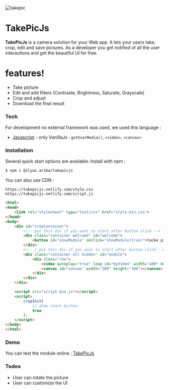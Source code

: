 ![takepic](https://user-images.githubusercontent.com/19781935/57959274-9c3a5c80-78f2-11e9-8670-06653b6bab24.png)

# TakePicJs
**TakePicJs** is a camera solution for your Web app. It lets your users take, crop, edit and save pictures. As a developer you get notified of all the user interactions and get the beautiful UI for free.

# features!
  - Take picture
  - Edit and add filters (Contraste, Brightness, Saturate, Grayscale)
  - Crop and adjust
  - Download the final result

### Tech
For development no external framework was used, we used this language :
* [Javascript](https://developer.mozilla.org/en-US/docs/Web/JavaScript) - only VanillaJs : `getUserMedia()`, `<video>`, `<canvas>`

### Installation
Several quick start options are available:
Install with npm :
```sh
$ npm i @ilyas.ariba/takepicjs
```

You can also use CDN :
```text
https://takepicjs.netlify.com/style.css
https://takepicjs.netlify.com/script.js
```
```html
<html>
<head>
    <link rel="stylesheet" type="text/css" href="style.min.css">
</head>
<body>
    <div id="cropContainer">
        <!-- put this div if you want to start after button click -->
        <div class="container welcome" id="welcome">
            <button id="showModule" onclick="showModule(true)">tacke picture</button>
        </div>
        <!-- / put this div if you want to start after button click -->
        <div class="container all hidden" id="module">
            <div class="row">
                <video autoplay="true" loop id="myVideo" width="480" height="320"></video>
                <canvas id="canvas" width="300" height="300"></canvas>
            </div>
        </div>
    </div>

    <script src="script.min.js"></script>
    <script>
        cropInit(
            // show start button
            true
        );
    </script>
</body>
</html>
```

### Demo

You can test the module online : [TakePicJs](https://takepicjs.netlify.com)

### Todos

 - User can rotate the picture
 - User can customize the UI
